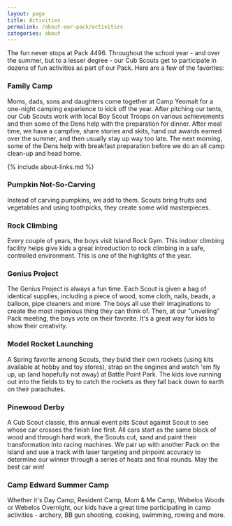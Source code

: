 ```yaml
---
layout: page
title: Activities
permalink: /about-our-pack/activities
categories: about
---
```


The fun never stops at Pack 4496. Throughout the school year - and over the summer, but to a lesser degree - our Cub Scouts get to participate in dozens of fun activities as part of our Pack. Here are a few of the favorites:

### Family Camp
Moms, dads, sons and daughters come together at Camp Yeomalt for a one-night camping experience to kick off the year. After pitching our tents, our Cub Scouts work with local Boy Scout Troops on various achievements and then some of the Dens help with the preparation for dinner. After meal time, we have a campfire, share stories and skits, hand out awards earned over the summer, and then usually stay up way too late. The next morning, some of the Dens help with breakfast preparation before we do an all camp clean-up and head home.

{% include about-links.md %}

### Pumpkin Not-So-Carving
Instead of carving pumpkins, we add to them. Scouts bring fruits and vegetables and using toothpicks, they create some wild masterpieces.

### Rock Climbing
Every couple of years, the boys visit Island Rock Gym. This indoor climbing facility helps give kids a great introduction to rock climbing in a safe, controlled environment. This is one of the highlights of the year.

### Genius Project
The Genius Project is always a fun time. Each Scout is given a bag of identical supplies, including a piece of wood, some cloth, nails, beads, a balloon, pipe cleaners and more. The boys all use their imaginations to create the most ingenious thing they can think of. Then, at our "unveiling" Pack meeting, the boys vote on their favorite. It's a great way for kids to show their creativity.

### Model Rocket Launching
A Spring favorite among Scouts, they build their own rockets (using kits available at hobby and toy stores), strap on the engines and watch 'em fly up, up (and hopefully not away) at Battle Point Park. The kids love running out into the fields to try to catch the rockets as they fall back down to earth on their parachutes.

### Pinewood Derby
A Cub Scout classic, this annual event pits Scout against Scout to see whose car crosses the finish line first. All cars start as the same block of wood and through hard work, the Scouts cut, sand and paint their transformation into racing machines. We pair up with another Pack on the island and use a track with laser targeting and pinpoint accuracy to determine our winner through a series of heats and final rounds. May the best car win! 

### Camp Edward Summer Camp
Whether it's Day Camp, Resident Camp, Mom & Me Camp, Webelos Woods or Webelos Overnight, our kids have a great time participating in camp activities - archery, BB gun shooting, cooking, swimming, rowing and more.